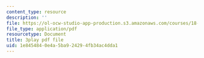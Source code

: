 ```yaml
---
content_type: resource
description: ''
file: https://ol-ocw-studio-app-production.s3.amazonaws.com/courses/18-02-multivariable-calculus-fall-2007/1e8454840e4a5ba924294fb34ac4dda1_phk05iSMezA.pdf
file_type: application/pdf
resourcetype: Document
title: 3play pdf file
uid: 1e845484-0e4a-5ba9-2429-4fb34ac4dda1
---
```

